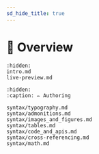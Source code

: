 ```yaml
---
sd_hide_title: true
---
```


# 🔎 Overview


```{toctree}
:hidden:
intro.md
live-preview.md
```

```{toctree}
:hidden:
:caption: ✏️ Authoring

syntax/typography.md
syntax/admonitions.md
syntax/images_and_figures.md
syntax/tables.md
syntax/code_and_apis.md
syntax/cross-referencing.md
syntax/math.md
```
